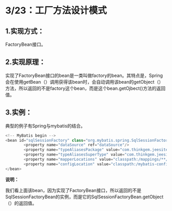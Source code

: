 # 3/23：工厂方法设计模式

## 1.实现方式：

FactoryBean接口。

## 2.实现原理：

实现了FactoryBean接口的bean是一类叫做factory的bean。其特点是，Spring会在使用getBean（）调用获得该bean时，会自动调用该bean的getObject（）方法，所以返回的不是factory这个bean，而是这个bean.getOjbect()方法的返回值。

## 3.实例：

典型的例子有Spring与mybatis的结合。

```java
<!-- MyBatis begin -->
<bean id="sqlSessionFactory" class="org.mybatis.spring.SqlSessionFactoryBean">
        <property name="dataSource" ref="dataSource"/>
        <property name="typeAliasesPackage" value="com.thinkgem.jeesite"/>
        <property name="typeAliasesSuperType" value="com.thinkgem.jeesite.common.persistence.BaseEntity"/>
        <property name="mapperLocations" value="classpath:/mappings/**/*.xml"/>
		<property name="configLocation" value="classpath:/mybatis-config.xml"></property>
</bean>
```

**说明：**

​	我们看上面该bean，因为实现了FactoryBean接口，所以返回的不是SqlSessionFactoryBean的实例，而是它的SqlSessionFactoryBean.getObject（）的返回值。